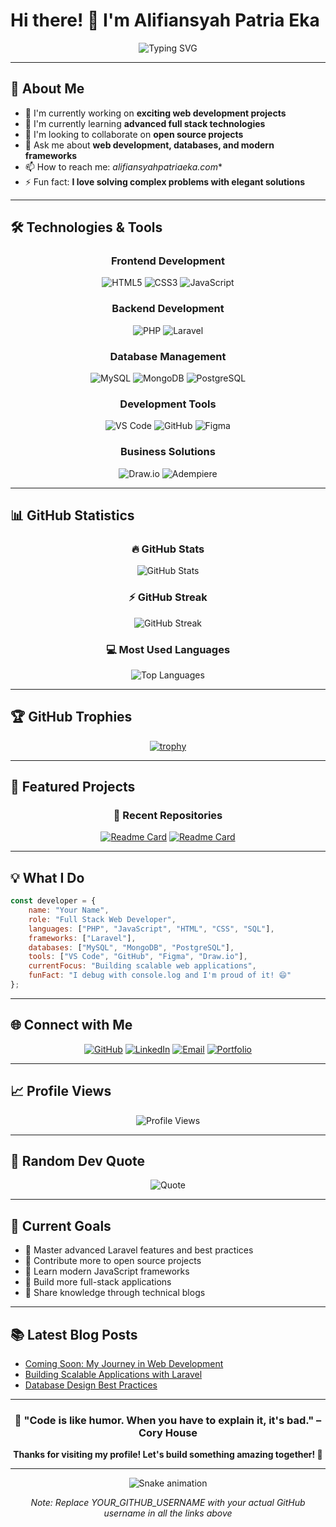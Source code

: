 # Hi there! 👋 I'm Alifiansyah Patria Eka

<div align="center">
  
![Typing SVG](https://readme-typing-svg.herokuapp.com?font=Fira+Code&size=30&duration=3000&pause=1000&color=58A6FF&center=true&vCenter=true&width=600&lines=Full+Stack+Web+Developer;Building+Amazing+Web+Applications;Always+Learning+New+Technologies)

</div>

---

## 🚀 About Me

- 🔭 I'm currently working on **exciting web development projects**
- 🌱 I'm currently learning **advanced full stack technologies**
- 👯 I'm looking to collaborate on **open source projects**
- 💬 Ask me about **web development, databases, and modern frameworks**
- 📫 How to reach me: *alifiansyahpatriaeka.com**
- ⚡ Fun fact: **I love solving complex problems with elegant solutions**

---

## 🛠️ Technologies & Tools

<div align="center">

### Frontend Development
![HTML5](https://img.shields.io/badge/HTML5-E34F26?style=for-the-badge&logo=html5&logoColor=white)
![CSS3](https://img.shields.io/badge/CSS3-1572B6?style=for-the-badge&logo=css3&logoColor=white)
![JavaScript](https://img.shields.io/badge/JavaScript-F7DF1E?style=for-the-badge&logo=javascript&logoColor=black)

### Backend Development
![PHP](https://img.shields.io/badge/PHP-777BB4?style=for-the-badge&logo=php&logoColor=white)
![Laravel](https://img.shields.io/badge/Laravel-FF2D20?style=for-the-badge&logo=laravel&logoColor=white)

### Database Management
![MySQL](https://img.shields.io/badge/MySQL-4479A1?style=for-the-badge&logo=mysql&logoColor=white)
![MongoDB](https://img.shields.io/badge/MongoDB-4EA94B?style=for-the-badge&logo=mongodb&logoColor=white)
![PostgreSQL](https://img.shields.io/badge/PostgreSQL-316192?style=for-the-badge&logo=postgresql&logoColor=white)

### Development Tools
![VS Code](https://img.shields.io/badge/VS_Code-007ACC?style=for-the-badge&logo=visual-studio-code&logoColor=white)
![GitHub](https://img.shields.io/badge/GitHub-181717?style=for-the-badge&logo=github&logoColor=white)
![Figma](https://img.shields.io/badge/Figma-F24E1E?style=for-the-badge&logo=figma&logoColor=white)

### Business Solutions
![Draw.io](https://img.shields.io/badge/Draw.io-FF6C37?style=for-the-badge&logo=diagrams.net&logoColor=white)
![Adempiere](https://img.shields.io/badge/Adempiere-4285F4?style=for-the-badge&logoColor=white)

</div>

---

## 📊 GitHub Statistics

<div align="center">

### 🔥 GitHub Stats
<img src="https://github-readme-stats.vercel.app/api?username=YOUR_GITHUB_USERNAME&show_icons=true&theme=tokyonight&hide_border=true&bg_color=0D1117&title_color=58a6ff&icon_color=1f6feb&text_color=c9d1d9&count_private=true&include_all_commits=true" alt="GitHub Stats" />

### ⚡ GitHub Streak
<img src="https://streak-stats.demolab.com/?user=YOUR_GITHUB_USERNAME&theme=tokyonight&hide_border=true&background=0D1117" alt="GitHub Streak" />

### 💻 Most Used Languages
<img src="https://github-readme-stats.vercel.app/api/top-langs/?username=YOUR_GITHUB_USERNAME&layout=compact&theme=tokyonight&hide_border=true&bg_color=0D1117&title_color=58a6ff&text_color=c9d1d9&langs_count=8" alt="Top Languages" />

</div>

---

## 🏆 GitHub Trophies

<div align="center">
  
[![trophy](https://github-profile-trophy.vercel.app/?username=YOUR_GITHUB_USERNAME&theme=tokyonight&no-frame=true&no-bg=true&margin-w=4)](https://github.com/ryo-ma/github-profile-trophy)

</div>

---

## 💼 Featured Projects

<div align="center">

### 🌟 Recent Repositories

[![Readme Card](https://github-readme-stats.vercel.app/api/pin/?username=YOUR_GITHUB_USERNAME&repo=REPO_NAME_1&theme=tokyonight&hide_border=true&bg_color=0D1117&title_color=58a6ff&text_color=c9d1d9)](https://github.com/YOUR_GITHUB_USERNAME/REPO_NAME_1)
[![Readme Card](https://github-readme-stats.vercel.app/api/pin/?username=YOUR_GITHUB_USERNAME&repo=REPO_NAME_2&theme=tokyonight&hide_border=true&bg_color=0D1117&title_color=58a6ff&text_color=c9d1d9)](https://github.com/YOUR_GITHUB_USERNAME/REPO_NAME_2)

</div>

---

## 💡 What I Do

```javascript
const developer = {
    name: "Your Name",
    role: "Full Stack Web Developer",
    languages: ["PHP", "JavaScript", "HTML", "CSS", "SQL"],
    frameworks: ["Laravel"],
    databases: ["MySQL", "MongoDB", "PostgreSQL"],
    tools: ["VS Code", "GitHub", "Figma", "Draw.io"],
    currentFocus: "Building scalable web applications",
    funFact: "I debug with console.log and I'm proud of it! 😄"
};
```

---

## 🌐 Connect with Me

<div align="center">

[![GitHub](https://img.shields.io/badge/GitHub-181717?style=for-the-badge&logo=github&logoColor=white)](https://github.com/YOUR_GITHUB_USERNAME)
[![LinkedIn](https://img.shields.io/badge/LinkedIn-0A66C2?style=for-the-badge&logo=linkedin&logoColor=white)](https://linkedin.com/in/YOUR_LINKEDIN)
[![Email](https://img.shields.io/badge/Email-D14836?style=for-the-badge&logo=gmail&logoColor=white)](mailto:your.email@example.com)
[![Portfolio](https://img.shields.io/badge/Portfolio-FF5722?style=for-the-badge&logo=todoist&logoColor=white)](https://your-portfolio-site.com)

</div>

---

## 📈 Profile Views

<div align="center">

![Profile Views](https://komarev.com/ghpvc/?username=YOUR_GITHUB_USERNAME&color=58a6ff&style=for-the-badge&label=Profile+Views)

</div>

---

## 💭 Random Dev Quote

<div align="center">

![Quote](https://quotes-github-readme.vercel.app/api?type=horizontal&theme=tokyonight)

</div>

---

## 🎯 Current Goals

- 🔹 Master advanced Laravel features and best practices
- 🔹 Contribute more to open source projects
- 🔹 Learn modern JavaScript frameworks
- 🔹 Build more full-stack applications
- 🔹 Share knowledge through technical blogs

---

## 📚 Latest Blog Posts

<!-- BLOG-POST-LIST:START -->
- [Coming Soon: My Journey in Web Development](#)
- [Building Scalable Applications with Laravel](#)
- [Database Design Best Practices](#)
<!-- BLOG-POST-LIST:END -->

---

<div align="center">

### 🚀 "Code is like humor. When you have to explain it, it's bad." – Cory House

**Thanks for visiting my profile! Let's build something amazing together! 🌟**

</div>

---

<div align="center">

![Snake animation](https://raw.githubusercontent.com/YOUR_GITHUB_USERNAME/YOUR_GITHUB_USERNAME/output/github-contribution-grid-snake.svg)

*Note: Replace YOUR_GITHUB_USERNAME with your actual GitHub username in all the links above*

</div>
